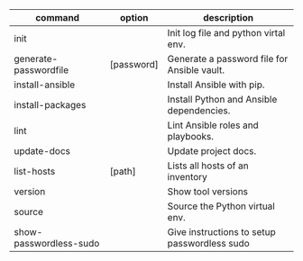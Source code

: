 | command                | option     | description                                  |
| ---------------------- | ---------- | -------------------------------------------- |
| init                   |            | Init log file and python virtal env.         |
| generate-passwordfile  | [password] | Generate a password file for Ansible vault.  |
| install-ansible        |            | Install Ansible with pip.                    |
| install-packages       |            | Install Python and Ansible dependencies.     |
| lint                   |            | Lint Ansible roles and playbooks.            |
| update-docs            |            | Update project docs.                         |
| list-hosts             | [path]     | Lists all hosts of an inventory              |
| version                |            | Show tool versions                           |
| source                 |            | Source the Python virtual env.               |
| show-passwordless-sudo |            | Give instructions to setup passwordless sudo |

